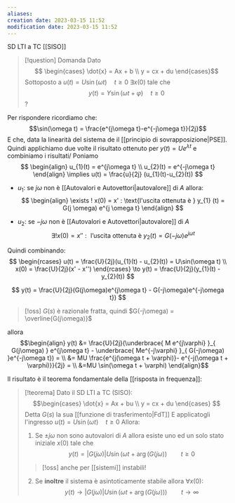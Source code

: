 ```yaml
---
aliases: 
creation date: 2023-03-15 11:52
modification date: 2023-03-15 11:52
---
```

SD LTI a TC [[SISO]]



> [!question] Domanda
> Dato
>  $$
>\begin{cases}
>\dot{x} = Ax + b \\
>y = cx + du
>\end{cases}$$
>Sottoposto a $u(t) = U\sin(\omega t)\quad t \geq 0$
>$\exists x(0)$ tale che
> $$
>y(t) = Y \sin(\omega t + \varphi)\quad t \geq 0
>$$
>?


Per rispondere ricordiamo che:
$$\sin(\omega t) = \frac{e^{j\omega t}-e^{-j\omega t}}{2j}$$
E che, data la linearità del sistema de il [[principio di sovrapposizione|PSE]].
Quindi applichiamo due volte il risultato ottenuto per $y(t) = Ue^{\lambda t}$ e combiniamo i risultati/
Poniamo
$$
\begin{align}
u_{1}(t) = e^{j\omega t} \\
u_{2}(t) = e^{-j\omega t}
\end{align} \implies u(t) = \frac{u}{2j} (u_{1}(t)-u_{2}(t))
$$
- $u_{1}$: se $j\omega$ non è [[Autovalori e Autovettori|autovalore]] di $A$ allora:
$$
\begin{align}
\exists ! x(0) = x' : \text{l'uscita ottenuta è } y_{1} (t) = G(j \omega) e^{j \omega t}
\end{align}
$$

- $u_{2}$: se $-j\omega$ non è [[Autovalori e Autovettori|autovalore]] di $A$
$$
\exists! x(0) = x'' : \text{ l'uscita ottenuta è } y_{2}(t) = G(-j\omega)e^{j\omega t}
$$

Quindi combinando:
$$
\begin{rcases}
u(t) = \frac{U}{2j}(u_{1}(t) - u_{2}(t))  = U\sin(\omega t) \\
x(0) = \frac{U}{2j}(x' - x'')
\end{rcases} \to y(t) = \frac{U}{2j}(y_{1}(t) - y_{2}(t))
$$

$$
y(t) = \frac{U}{2j}(G(j\omega)e^{j\omega t} - G(-j\omega)e^{-j\omega t})
$$
>[!oss]
>$G(s)$ è razionale fratta, quindi $G(-j\omega) = \overline{G(j\omega)}$

allora $$\begin{align}
y(t) &= \frac{U}{2j}(\underbrace{ M e^{j\varphi} }_{ G(j\omega) } e^{j\omega t} - \underbrace{ Me^{-j\varphi} }_{ G(-j\omega) }e^{-j\omega t}) = \\
&= MU \frac{e^{j(\omega t + \varphi)}- e^{-j(\omega t + \varphi)}}{2j} = \\
&=MU \sin(\omega t + \varphi)
\end{align}$$


Il risultato è il teorema fondamentale della [[risposta in frequenza]]:

>[!teorema]
>Dato il SD LTI a TC (SISO):
> $$\begin{cases}
> \dot{x} = Ax + bu \\
> y = cx + du
>\end{cases}
>$$
>Detta $G(s)$ la sua [[funzione di trasferimento|FdT]]
>E applicatogli l'ingresso $u(t) = U\sin(\omega t)\quad t \geq 0$
>Allora:
>1. Se $\pm j\omega$ non sono autovalori di $A$ allora esiste uno ed un solo stato iniziale $x(0)$ tale che $$y(t) = |G(j\omega)|U \sin (\omega t + \arg(G(j\omega))\qquad t \geq 0$$
>   >[!oss] anche per [[sistemi]] instabili!
>
>2. Se **inoltre** il sistema è asintoticamente stabile allora $\forall x(0)$:
>   $$
> y(t) \to |G(j \omega)|U \sin(\omega t + \arg(G(j\omega )))\qquad t \to \infty
>$$
>

